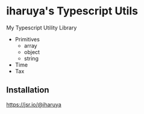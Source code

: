 # iharuya's Typescript Utils

My Typescript Utility Library

- Primitives
  - array
  - object
  - string
- Time
- Tax

## Installation

https://jsr.io/@iharuya
